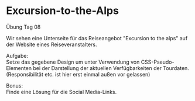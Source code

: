 # Excursion-to-the-Alps

Übung Tag 08

Wir sehen eine Unterseite für das Reiseangebot "Excursion to the alps" auf der Website eines Reiseveranstalters.

Aufgabe:  
Setze das gegebene Design um unter Verwendung von CSS-Pseudo-Elementen bei der Darstellung der aktuellen Verfügbarkeiten der Tourdaten.
(Responsibilität etc. ist hier erst einmal außen vor gelassen)

Bonus:  
Finde eine Lösung für die Social Media-Links.
